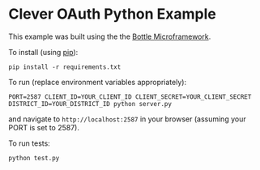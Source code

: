Clever OAuth Python Example
==========================

This example was built using the the [Bottle Microframework](http://bottlepy.org/docs/dev/index.html).


To install (using [pip](https://pypi.python.org/pypi/pip)):

`pip install -r requirements.txt`

To run (replace environment variables appropriately):

`PORT=2587 CLIENT_ID=YOUR_CLIENT_ID CLIENT_SECRET=YOUR_CLIENT_SECRET DISTRICT_ID=YOUR_DISTRICT_ID python server.py`

and navigate to `http://localhost:2587` in your browser (assuming your PORT is set to 2587).

To run tests:

`python test.py`
